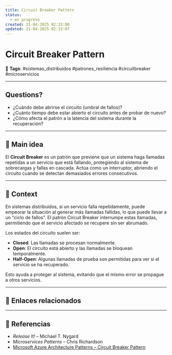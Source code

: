 ```yaml
---
title: Circuit Breaker Pattern
status:
  - en progreso
created: 21-04-2025 02:33:00
updated: 21-04-2025 02:33:07
---
```


# Circuit Breaker Pattern

🔖 **Tags**: #sistemas_distribuidos #patrones_resiliencia #circuitbreaker #microservicios

---

## Questions?
- ¿Cuándo debe abrirse el circuito (umbral de fallos)?
- ¿Cuánto tiempo debe estar abierto el circuito antes de probar de nuevo?
- ¿Cómo afecta el patrón a la latencia del sistema durante la recuperación?

---

## 🧠 Main idea

El **Circuit Breaker** es un patrón que previene que un sistema haga llamadas repetidas a un servicio que está fallando, protegiendo al sistema de sobrecargas y fallas en cascada. Actúa como un interruptor, abriendo el circuito cuando se detectan demasiados errores consecutivos.

---

## 🧩 Context

En sistemas distribuidos, si un servicio falla repetidamente, puede empeorar la situación al generar más llamadas fallidas, lo que puede llevar a un "ciclo de fallos". El patrón Circuit Breaker interrumpe estas llamadas, permitiendo que el servicio afectado se recupere sin ser abrumado.

Los estados del circuito suelen ser:
- **Closed**: Las llamadas se procesan normalmente.
- **Open**: El circuito está abierto y las llamadas se bloquean temporalmente.
- **Half-Open**: Algunas llamadas de prueba son permitidas para ver si el servicio se ha recuperado.

Esto ayuda a proteger al sistema, evitando que el mismo error se propague a otros servicios.

---

## 🔗 Enlaces relacionados

---

## 📘 Referencias

- *Release It!* – Michael T. Nygard  
- *Microservices Patterns* – Chris Richardson  
- [Microsoft Azure Architecture Patterns – Circuit Breaker Pattern](https://learn.microsoft.com/en-us/azure/architecture/patterns/circuit-breaker)
